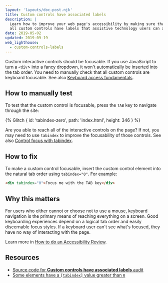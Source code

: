 ```yaml
---
layout: 'layouts/doc-post.njk'
title: Custom controls have associated labels
description: |
  Learn how to improve your web page's accessibility by making sure that
  all custom controls have labels that assistive technology users can access.
date: 2019-05-02
updated: 2019-09-19
web_lighthouse:
  - custom-controls-labels
---
```


Custom interactive controls should be focusable.
If you use JavaScript to turn a `<div`> into a fancy dropdown,
it won't automatically be inserted into the tab order.
You need to manually check that all custom controls are keyboard focusable.
See also [Keyboard access fundamentals](https://web.dev/keyboard-access/).

## How to manually test

To test that the custom control is focusable,
press the `TAB` key to navigate through the site:

{% Glitch {
  id: 'tabindex-zero',
  path: 'index.html',
  height: 346
} %}

Are you able to reach all of the interactive controls on the page?
If not, you may need to use `tabindex` to improve the focusability of those controls.
See also [Control focus with tabindex](https://web.dev/control-focus-with-tabindex/).

## How to fix

To make a custom control focusable,
insert the custom control element into the natural tab order using `tabindex="0"`.
For example:

```html
<div tabindex="0">Focus me with the TAB key</div>
```

## Why this matters

For users who either cannot or choose not to use a mouse,
keyboard navigation is the primary means of reaching everything on a screen.
Good keyboarding experiences depend on a logical tab order and easily discernable focus styles.
If a keyboard user can't see what's focused, they have no way of interacting with the page.

Learn more in [How to do an Accessibility Review](https://web.dev/how-to-review/#try-it-with-a-screen-reader).

## Resources

- [Source code for **Custom controls have associated labels** audit](https://github.com/GoogleChrome/lighthouse/blob/master/core/audits/accessibility/manual/custom-controls-labels.js)
- [Some elements have a `[tabindex]` value greater than `0`](https://web.dev/tabindex)
